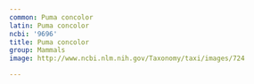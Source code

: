 ```yaml
---
common: Puma concolor
latin: Puma concolor
ncbi: '9696'
title: Puma concolor
group: Mammals
image: http://www.ncbi.nlm.nih.gov/Taxonomy/taxi/images/724

---
```

